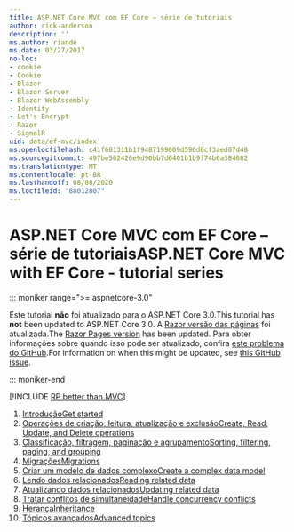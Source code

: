 ```yaml
---
title: ASP.NET Core MVC com EF Core – série de tutoriais
author: rick-anderson
description: ''
ms.author: riande
ms.date: 03/27/2017
no-loc:
- cookie
- Cookie
- Blazor
- Blazor Server
- Blazor WebAssembly
- Identity
- Let's Encrypt
- Razor
- SignalR
uid: data/ef-mvc/index
ms.openlocfilehash: c41f601311b1f9487199009d596d6cf3aed07d48
ms.sourcegitcommit: 497be502426e9d90bb7d0401b1b9f74b6a384682
ms.translationtype: MT
ms.contentlocale: pt-BR
ms.lasthandoff: 08/08/2020
ms.locfileid: "88012807"
---
```

# <a name="aspnet-core-mvc-with-ef-core---tutorial-series"></a><span data-ttu-id="a242a-102">ASP.NET Core MVC com EF Core – série de tutoriais</span><span class="sxs-lookup"><span data-stu-id="a242a-102">ASP.NET Core MVC with EF Core - tutorial series</span></span>

::: moniker range=">= aspnetcore-3.0"

<span data-ttu-id="a242a-103">Este tutorial **não** foi atualizado para o ASP.NET Core 3.0.</span><span class="sxs-lookup"><span data-stu-id="a242a-103">This tutorial has **not** been updated to ASP.NET Core 3.0.</span></span> <span data-ttu-id="a242a-104">A [ Razor versão das páginas](xref:data/ef-rp/intro) foi atualizada.</span><span class="sxs-lookup"><span data-stu-id="a242a-104">The [Razor Pages version](xref:data/ef-rp/intro) has been updated.</span></span> <span data-ttu-id="a242a-105">Para obter informações sobre quando isso pode ser atualizado, confira [este problema do GitHub](https://github.com/dotnet/AspNetCore.Docs/issues/13920).</span><span class="sxs-lookup"><span data-stu-id="a242a-105">For information on when this might be updated, see [this GitHub issue](https://github.com/dotnet/AspNetCore.Docs/issues/13920).</span></span>

::: moniker-end

[!INCLUDE [RP better than MVC](../../includes/RP-EF/rp-over-mvc.md)]

1. [<span data-ttu-id="a242a-106">Introdução</span><span class="sxs-lookup"><span data-stu-id="a242a-106">Get started</span></span>](xref:data/ef-mvc/intro)
1. [<span data-ttu-id="a242a-107">Operações de criação, leitura, atualização e exclusão</span><span class="sxs-lookup"><span data-stu-id="a242a-107">Create, Read, Update, and Delete operations</span></span>](xref:data/ef-mvc/crud)
1. [<span data-ttu-id="a242a-108">Classificação, filtragem, paginação e agrupamento</span><span class="sxs-lookup"><span data-stu-id="a242a-108">Sorting, filtering, paging, and grouping</span></span>](xref:data/ef-mvc/sort-filter-page)
1. [<span data-ttu-id="a242a-109">Migrações</span><span class="sxs-lookup"><span data-stu-id="a242a-109">Migrations</span></span>](xref:data/ef-mvc/migrations)
1. [<span data-ttu-id="a242a-110">Criar um modelo de dados complexo</span><span class="sxs-lookup"><span data-stu-id="a242a-110">Create a complex data model</span></span>](xref:data/ef-mvc/complex-data-model)
1. [<span data-ttu-id="a242a-111">Lendo dados relacionados</span><span class="sxs-lookup"><span data-stu-id="a242a-111">Reading related data</span></span>](xref:data/ef-mvc/read-related-data)
1. [<span data-ttu-id="a242a-112">Atualizando dados relacionados</span><span class="sxs-lookup"><span data-stu-id="a242a-112">Updating related data</span></span>](xref:data/ef-mvc/update-related-data)
1. [<span data-ttu-id="a242a-113">Tratar conflitos de simultaneidade</span><span class="sxs-lookup"><span data-stu-id="a242a-113">Handle concurrency conflicts</span></span>](xref:data/ef-mvc/concurrency)
1. [<span data-ttu-id="a242a-114">Herança</span><span class="sxs-lookup"><span data-stu-id="a242a-114">Inheritance</span></span>](xref:data/ef-mvc/inheritance)
1. [<span data-ttu-id="a242a-115">Tópicos avançados</span><span class="sxs-lookup"><span data-stu-id="a242a-115">Advanced topics</span></span>](xref:data/ef-mvc/advanced)
